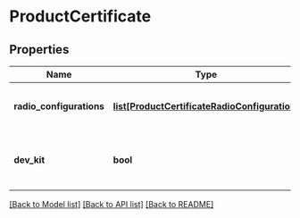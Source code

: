 # ProductCertificate

## Properties
Name | Type | Description | Notes
------------ | ------------- | ------------- | -------------
**radio_configurations** | [**list[ProductCertificateRadioConfiguration]**](ProductCertificateRadioConfiguration.md) | Radio configurations available for this certificate  | [optional] 
**dev_kit** | **bool** | The product certificate has repeater function or not | [optional] 

[[Back to Model list]](../README.md#documentation-for-models) [[Back to API list]](../README.md#documentation-for-api-endpoints) [[Back to README]](../README.md)

